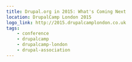 ```yaml
---
title: Drupal.org in 2015: What's Coming Next
location: DrupalCamp London 2015
logo_link: http://2015.drupalcamplondon.co.uk
tags:
    - conference
    - drupalcamp
    - drupalcamp-london
    - drupal-association
---
```

